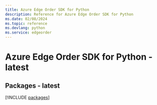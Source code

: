 ```yaml
---
title: Azure Edge Order SDK for Python
description: Reference for Azure Edge Order SDK for Python
ms.date: 02/08/2024
ms.topic: reference
ms.devlang: python
ms.service: edgeorder
---
```

# Azure Edge Order SDK for Python - latest
## Packages - latest
[!INCLUDE [packages](edge-order-index.md)]